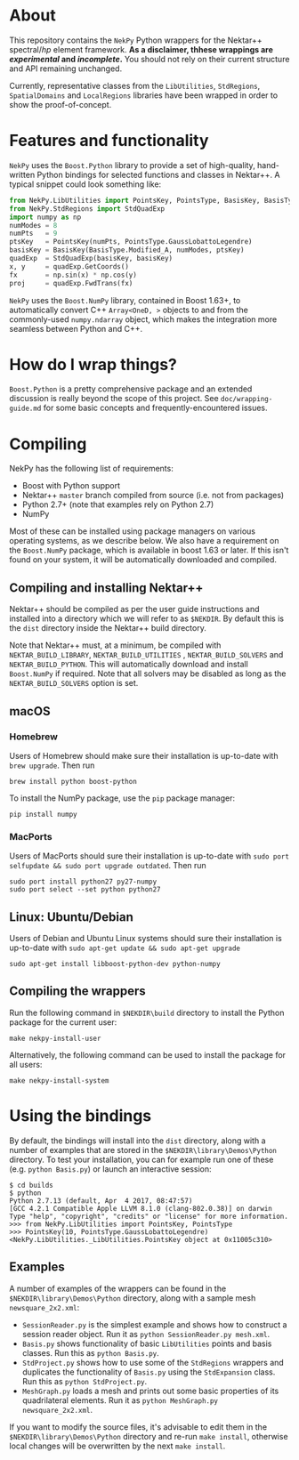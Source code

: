# About

This repository contains the `NekPy` Python wrappers for the Nektar++
spectral/_hp_ element framework. **As a disclaimer, thhese wrappings are
_experimental_ and _incomplete_.** You should not rely on their current
structure and API remaining unchanged.

Currently, representative classes from the `LibUtilities`, `StdRegions`,
`SpatialDomains` and `LocalRegions` libraries have been wrapped in order to show
the proof-of-concept.

# Features and functionality

`NekPy` uses the `Boost.Python` library to provide a set of high-quality,
hand-written Python bindings for selected functions and classes in Nektar++. A
typical snippet could look something like:

```python
from NekPy.LibUtilities import PointsKey, PointsType, BasisKey, BasisType
from NekPy.StdRegions import StdQuadExp
import numpy as np
numModes = 8
numPts   = 9
ptsKey   = PointsKey(numPts, PointsType.GaussLobattoLegendre)
basisKey = BasisKey(BasisType.Modified_A, numModes, ptsKey)
quadExp  = StdQuadExp(basisKey, basisKey)
x, y     = quadExp.GetCoords()
fx       = np.sin(x) * np.cos(y)
proj     = quadExp.FwdTrans(fx)
```

`NekPy` uses the `Boost.NumPy` library, contained in Boost 1.63+, to
automatically convert C++ `Array<OneD, >` objects to and from the commonly-used
`numpy.ndarray` object, which makes the integration more seamless between Python
and C++.

# How do I wrap things?

`Boost.Python` is a pretty comprehensive package and an extended discussion is
really beyond the scope of this project. See `doc/wrapping-guide.md` for some
basic concepts and frequently-encountered issues.

# Compiling

NekPy has the following list of requirements:

- Boost with Python support
- Nektar++ `master` branch compiled from source (i.e. not from packages)
- Python 2.7+ (note that examples rely on Python 2.7)
- NumPy

Most of these can be installed using package managers on various operating
systems, as we describe below. We also have a requirement on the `Boost.NumPy`
package, which is available in boost 1.63 or later. If this isn't found on your
system, it will be automatically downloaded and compiled.

## Compiling and installing Nektar++

Nektar++ should be compiled as per the user guide instructions and installed
into a directory which we will refer to as `$NEKDIR`. By default this is the
`dist` directory inside the Nektar++ build directory.

Note that Nektar++ must, at a minimum, be compiled with `NEKTAR_BUILD_LIBRARY`,
`NEKTAR_BUILD_UTILITIES` , `NEKTAR_BUILD_SOLVERS` and `NEKTAR_BUILD_PYTHON`. 
This will automatically download and install `Boost.NumPy` if required. Note 
that all solvers may be disabled as long as the `NEKTAR_BUILD_SOLVERS` option is set. 

## macOS

### Homebrew 
Users of Homebrew should make sure their installation is up-to-date with `brew
upgrade`. Then run

```
brew install python boost-python
```

To install the NumPy package, use the `pip` package manager:

```
pip install numpy
```

### MacPorts

Users of MacPorts should sure their installation is up-to-date with `sudo port
selfupdate && sudo port upgrade outdated`. Then run

```
sudo port install python27 py27-numpy
sudo port select --set python python27
```


## Linux: Ubuntu/Debian

Users of Debian and Ubuntu Linux systems should sure their installation is
up-to-date with `sudo apt-get update && sudo apt-get upgrade`

```
sudo apt-get install libboost-python-dev python-numpy
```

## Compiling the wrappers

Run the following command in `$NEKDIR\build` directory to install the Python package
for the current user:

```
make nekpy-install-user
```

Alternatively, the following command can be used to install the package for all users:

```
make nekpy-install-system
```


# Using the bindings

By default, the bindings will install into the `dist` directory, along with a
number of examples that are stored in the `$NEKDIR\library\Demos\Python` directory. To 
test your installation, you can for example run one of these (e.g. `python Basis.py`) or
launch an interactive session:

```
$ cd builds
$ python
Python 2.7.13 (default, Apr  4 2017, 08:47:57) 
[GCC 4.2.1 Compatible Apple LLVM 8.1.0 (clang-802.0.38)] on darwin
Type "help", "copyright", "credits" or "license" for more information.
>>> from NekPy.LibUtilities import PointsKey, PointsType
>>> PointsKey(10, PointsType.GaussLobattoLegendre)
<NekPy.LibUtilities._LibUtilities.PointsKey object at 0x11005c310>
```

## Examples

A number of examples of the wrappers can be found in the `$NEKDIR\library\Demos\Python` 
directory, along with a sample mesh `newsquare_2x2.xml`:

- `SessionReader.py` is the simplest example and shows how to construct a
  session reader object. Run it as `python SessionReader.py mesh.xml`.
- `Basis.py` shows functionality of basic `LibUtilities` points and basis
  classes. Run this as `python Basis.py`.
- `StdProject.py` shows how to use some of the `StdRegions` wrappers and
  duplicates the functionality of `Basis.py` using the `StdExpansion` class. Run
  this as `python StdProject.py`.
- `MeshGraph.py` loads a mesh and prints out some basic properties of its
  quadrilateral elements. Run it as `python MeshGraph.py newsquare_2x2.xml`.

If you want to modify the source files, it's advisable to edit them in the
`$NEKDIR\library\Demos\Python` directory and re-run `make install`, otherwise local 
changes will be overwritten by the next `make install`.
